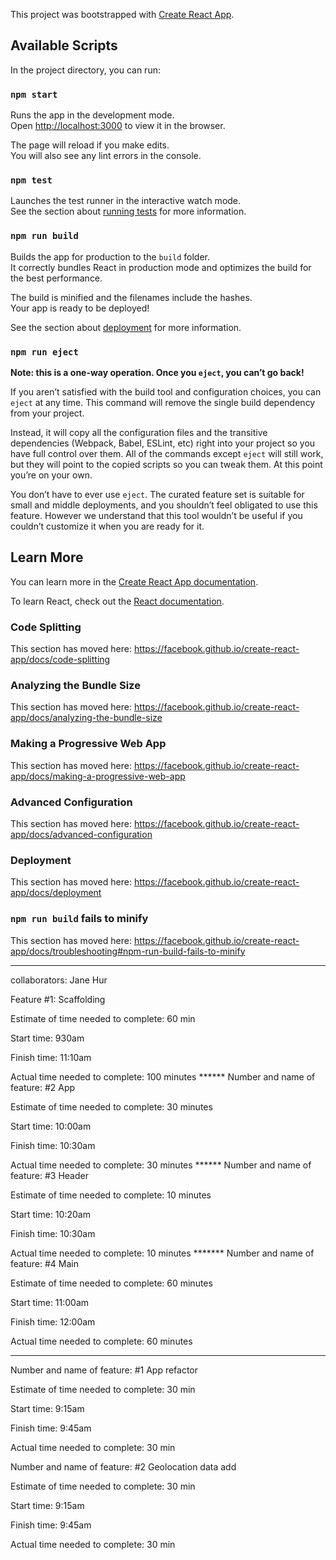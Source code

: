 This project was bootstrapped with [Create React App](https://github.com/facebook/create-react-app).

## Available Scripts

In the project directory, you can run:

### `npm start`

Runs the app in the development mode.<br>
Open [http://localhost:3000](http://localhost:3000) to view it in the browser.

The page will reload if you make edits.<br>
You will also see any lint errors in the console.

### `npm test`

Launches the test runner in the interactive watch mode.<br>
See the section about [running tests](https://facebook.github.io/create-react-app/docs/running-tests) for more information.

### `npm run build`

Builds the app for production to the `build` folder.<br>
It correctly bundles React in production mode and optimizes the build for the best performance.

The build is minified and the filenames include the hashes.<br>
Your app is ready to be deployed!

See the section about [deployment](https://facebook.github.io/create-react-app/docs/deployment) for more information.

### `npm run eject`

**Note: this is a one-way operation. Once you `eject`, you can’t go back!**

If you aren’t satisfied with the build tool and configuration choices, you can `eject` at any time. This command will remove the single build dependency from your project.

Instead, it will copy all the configuration files and the transitive dependencies (Webpack, Babel, ESLint, etc) right into your project so you have full control over them. All of the commands except `eject` will still work, but they will point to the copied scripts so you can tweak them. At this point you’re on your own.

You don’t have to ever use `eject`. The curated feature set is suitable for small and middle deployments, and you shouldn’t feel obligated to use this feature. However we understand that this tool wouldn’t be useful if you couldn’t customize it when you are ready for it.

## Learn More

You can learn more in the [Create React App documentation](https://facebook.github.io/create-react-app/docs/getting-started).

To learn React, check out the [React documentation](https://reactjs.org/).

### Code Splitting

This section has moved here: https://facebook.github.io/create-react-app/docs/code-splitting

### Analyzing the Bundle Size

This section has moved here: https://facebook.github.io/create-react-app/docs/analyzing-the-bundle-size

### Making a Progressive Web App

This section has moved here: https://facebook.github.io/create-react-app/docs/making-a-progressive-web-app

### Advanced Configuration

This section has moved here: https://facebook.github.io/create-react-app/docs/advanced-configuration

### Deployment

This section has moved here: https://facebook.github.io/create-react-app/docs/deployment

### `npm run build` fails to minify

This section has moved here: https://facebook.github.io/create-react-app/docs/troubleshooting#npm-run-build-fails-to-minify

***************************************
collaborators: Jane Hur

Feature #1: Scaffolding

Estimate of time needed to complete: 60 min

Start time: 930am

Finish time: 11:10am

Actual time needed to complete: 100 minutes
          ******
Number and name of feature: #2 App

Estimate of time needed to complete: 30 minutes

Start time: 10:00am

Finish time: 10:30am

Actual time needed to complete: 30 minutes
          ******
Number and name of feature: #3 Header

Estimate of time needed to complete: 10 minutes

Start time: 10:20am

Finish time: 10:30am

Actual time needed to complete: 10 minutes
          *******
Number and name of feature: #4 Main

Estimate of time needed to complete: 60 minutes

Start time: 11:00am

Finish time: 12:00am

Actual time needed to complete: 60 minutes

*****************************************************

Number and name of feature: #1 App refactor

Estimate of time needed to complete: 30 min

Start time: 9:15am

Finish time: 9:45am

Actual time needed to complete: 30 min


Number and name of feature: #2 Geolocation data add

Estimate of time needed to complete: 30 min

Start time: 9:15am

Finish time: 9:45am

Actual time needed to complete: 30 min